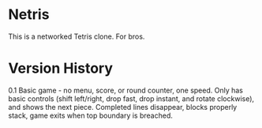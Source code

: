 Netris
======

This is a networked Tetris clone.  For bros.

Version History
===============
0.1 Basic game - no menu, score, or round counter, one speed.  Only has basic controls (shift left/right, drop fast, drop instant, and rotate clockwise), and shows the next piece.  Completed lines disappear, blocks properly stack, game exits when top boundary is breached.
